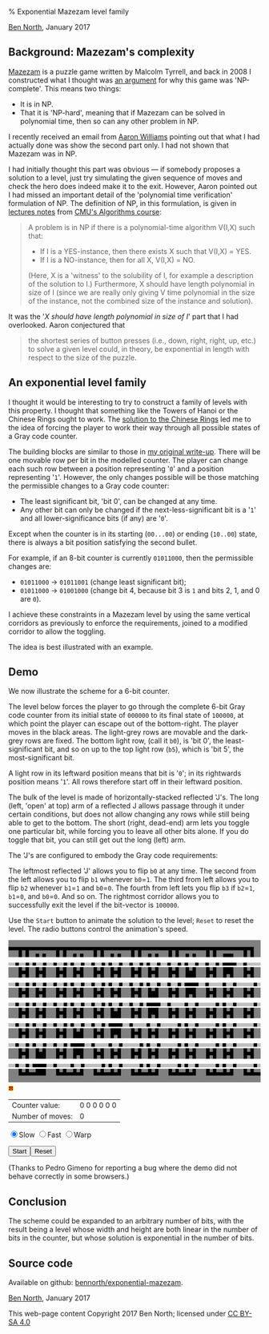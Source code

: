 % Exponential Mazezam level family

<div class="home-link"><p><a href="http://www.redfrontdoor.org/blog/">Ben North</a>, January 2017</p></div>


## Background: Mazezam's complexity

[Mazezam](https://sites.google.com/site/malcolmsprojects/mazezam-home-page)
is a puzzle game written by Malcolm Tyrrell, and back in 2008 I
constructed what I thought was
[an argument](http://redfrontdoor.org/blog/?p=174) for why this game was
'NP-complete'.  This means two things:

- It is in NP.
- That it is 'NP-hard', meaning that if Mazezam can be solved in
  polynomial time, then so can any other problem in NP.

I recently received an email from
[Aaron Williams](http://simons-rock.edu/faculty/aaron-williams)
pointing out that what I had actually done was show the second part
only.  I had not shown that Mazezam was in NP.

I had initially thought this part was obvious &mdash; if somebody
proposes a solution to a level, just try simulating the given sequence
of moves and check the hero does indeed make it to the exit.  However,
Aaron pointed out I had missed an important detail of the 'polynomial
time verification' formulation of NP.  The definition of NP, in this
formulation, is given in
[lectures notes](http://www.cs.cmu.edu/afs/cs/academic/class/15451-s10/www/lectures/lect0331.pdf)
from
[CMU's Algorithms course](http://www.cs.cmu.edu/afs/cs/academic/class/15451-s10/www/):

> A problem is in NP if there is a polynomial-time algorithm V(I,X) such that:
>
> * If I is a YES-instance, then there exists X such that V(I,X) = YES.
> * If I is a NO-instance, then for all X, V(I,X) = NO.
>
> (Here, X is a 'witness' to the solubility of I, for example a
> description of the solution to I.)  Furthermore, X should have length
> polynomial in size of I (since we are really only giving V time
> polynomial in the size of the instance, not the combined size of the
> instance and solution).

It was the '_X should have length polynomial in size of I_' part that I
had overlooked.  Aaron conjectured that

> the shortest series of button presses (i.e., down, right, right, up,
> etc.) to solve a given level could, in theory, be exponential in
> length with respect to the size of the puzzle.


## An exponential level family

I thought it would be interesting to try to construct a family of levels
with this property.  I thought that something like the Towers of Hanoi
or the Chinese Rings ought to work.  The
[solution to the Chinese Rings](http://www.springer.com/cda/content/document/cda_downloaddocument/9783034802369-c2.pdf?SGWID=0-0-45-1376234-p174195065)
led me to the idea of forcing the player to work their way through all
possible states of a Gray code counter.

The building blocks are similar to those in
[my original write-up](http://redfrontdoor.org/blog/?p=174).  There will
be one movable row per bit in the modelled counter.  The player can
change each such row between a position representing '`0`' and a
position representing '`1`'.  However, the only changes possible will be
those matching the permissible changes to a Gray code counter:

* The least significant bit, 'bit 0', can be changed at any time.
* Any other bit can only be changed if the next-less-significant bit is
  a '`1`' and all lower-significance bits (if any) are '`0`'.

Except when the counter is in its starting (`00...00`) or ending
(`10..00`) state, there is always a bit position satisfying the second
bullet.

For example, if an 8-bit counter is currently `01011000`, then the
permissible changes are:

* `01011000` &rarr; `01011001` (change least significant bit);
* `01011000` &rarr; `01001000` (change bit 4, because bit 3 is `1` and
  bits 2, 1, and 0 are `0`).

I achieve these constraints in a Mazezam level by using the same
vertical corridors as previously to enforce the requirements, joined to
a modified corridor to allow the toggling.

The idea is best illustrated with an example.


## Demo

We now illustrate the scheme for a 6-bit counter.

The level below forces the player to go through the complete 6-bit Gray
code counter from its initial state of `000000` to its final state of
`100000`, at which point the player can escape out of the bottom-right.
The player moves in the black areas.  The light-grey rows are movable
and the dark-grey rows are fixed.  The bottom light row, (call it `b0`),
is 'bit 0', the least-significant bit, and so on up to the top light row
(`b5`), which is 'bit 5', the most-significant bit.

A light row in its leftward position means that bit is '`0`'; in its
rightwards position means '`1`'.  All rows therefore start off in their
leftward position.

The bulk of the level is made of horizontally-stacked reflected 'J's.
The long (left, 'open' at top) arm of a reflected J allows passage
through it under certain conditions, but does not allow changing any
rows while still being able to get to the bottom.  The short (right,
dead-end) arm lets you toggle one particular bit, while forcing you to
leave all other bits alone.  If you do toggle that bit, you can still
get out the long (left) arm.

The 'J's are configured to embody the Gray code requirements:

The leftmost reflected 'J' allows you to flip `b0` at any time.  The
second from the left allows you to flip `b1` whenever `b0`=`1`.  The
third from left allows you to flip `b2` whenever `b1`=`1` and `b0`=`0`.
The fourth from left lets you flip `b3` if `b2`=`1`, `b1`=`0`, and
`b0`=`0`.  And so on. The rightmost corridor allows you to successfully
exit the level if the bit-vector is `100000`.

Use the `Start` button to animate the solution to the level; `Reset` to
reset the level.  The radio buttons control the animation's speed.

<div id="game-container"><div id="game-canvas">
<img class="game-slice" id="slice-00" src="gray-slice-00.png">
<img class="game-slice" id="slice-01" src="gray-slice-01.png">
<img class="game-slice" id="slice-02" src="gray-slice-02.png">
<img class="game-slice" id="slice-03" src="gray-slice-03.png">
<img class="game-slice" id="slice-04" src="gray-slice-04.png">
<img class="game-slice" id="slice-05" src="gray-slice-05.png">
<img class="game-slice" id="slice-06" src="gray-slice-06.png">
<img class="game-slice" id="slice-07" src="gray-slice-07.png">
<img class="game-slice" id="slice-08" src="gray-slice-08.png">
<img class="game-slice" id="slice-09" src="gray-slice-09.png">
<img class="game-slice" id="slice-10" src="gray-slice-10.png">
<img class="game-slice" id="slice-11" src="gray-slice-11.png">
<img class="game-slice" id="slice-12" src="gray-slice-12.png">
<img id="player" src="player.png"></div>

<div id="controls">
<table><tr><td>Counter value:</td><td id="counter-value">0 0 0 0 0 0</td></tr>
<tr><td>Number of moves:</td><td id="n-moves">0</td></tr></table>
<form action="">
<input type="radio" name="speed" value="slow" checked="checked">Slow
<input type="radio" name="speed" value="fast">Fast
<input type="radio" name="speed" value="warp">Warp
</form><p id="buttons"><button id="btn-start">Start</button><button id="btn-reset">Reset</button></p></div>
</div>

(Thanks to Pedro Gimeno for reporting a bug where the demo did not
behave correctly in some browsers.)

## Conclusion

The scheme could be expanded to an arbitrary number of bits, with the
result being a level whose width and height are both linear in the
number of bits in the counter, but whose solution is exponential in the
number of bits.


## Source code

Available on github: [bennorth/exponential-mazezam](https://github.com/bennorth/exponential-mazezam).


<div class="home-link"><p><a href="http://www.redfrontdoor.org/blog/">Ben North</a>, January 2017</p></div>
<p class="copyright-footer">This web-page content Copyright 2017 Ben North; licensed under <a href="http://creativecommons.org/licenses/by-sa/4.0/">CC BY-SA 4.0</a></p></div>
